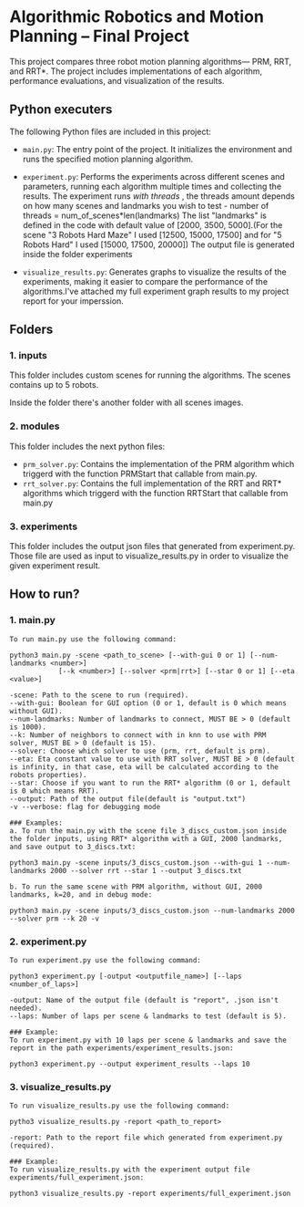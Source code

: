 # Algorithmic Robotics and Motion Planning – Final Project
This project compares three robot motion planning algorithms— PRM, RRT, and RRT*.
The project includes implementations of each algorithm, performance evaluations, and visualization of the results.

## Python executers

The following Python files are included in this project:

- `main.py`: The entry point of the project. It initializes the environment and runs the specified motion planning algorithm.

- `experiment.py`: Performs the experiments across different scenes and parameters, running each algorithm multiple times and collecting the results.
The experiment runs *with threads* , the threads amount depends on how many scenes and landmarks you wish to test - 
number of threads = num_of_scenes*len(landmarks)
The list "landmarks" is defined in the code with default value of [2000, 3500, 5000].(For the scene "3 Robots Hard Maze" I used [12500, 15000, 17500] and for "5 Robots Hard" I used [15000, 17500, 20000])
The output file is generated inside the folder experiments

- `visualize_results.py`: Generates graphs to visualize the results of the experiments, making it easier to compare the performance of the algorithms.I've attached my full experiment graph results to my project report for your imperssion.


## Folders 

### 1. inputs
This folder includes custom scenes for running the algorithms. 
The scenes contains up to 5 robots.

Inside the folder there's another folder with all scenes images.

### 2. modules
This folder includes the next python files:
- `prm_solver.py`: Contains the implementation of the PRM algorithm which triggerd with the function PRMStart that callable from main.py.
- `rrt_solver.py`: Contains the full implementation of the RRT and RRT* algorithms which triggerd with the function RRTStart that callable from main.py

### 3. experiments
This folder includes the output json files that generated from experiment.py.
Those file are used as input to visualize_results.py in order to visualize the given experiment result.

## How to run?

### 1. main.py
    To run main.py use the following command:

    python3 main.py -scene <path_to_scene> [--with-gui 0 or 1] [--num-landmarks <number>] 
                [--k <number>] [--solver <prm|rrt>] [--star 0 or 1] [--eta <value>] 

    -scene: Path to the scene to run (required).
    --with-gui: Boolean for GUI option (0 or 1, default is 0 which means without GUI).
    --num-landmarks: Number of landmarks to connect, MUST BE > 0 (default is 1000).
    --k: Number of neighbors to connect with in knn to use with PRM solver, MUST BE > 0 (default is 15).
    --solver: Choose which solver to use (prm, rrt, default is prm).
    --eta: Eta constant value to use with RRT solver, MUST BE > 0 (default is infinity, in that case, eta will be calculated according to the robots properties).
    --star: Choose if you want to run the RRT* algorithm (0 or 1, default is 0 which means RRT).
    --output: Path of the output file(default is "output.txt")
    -v --verbose: flag for debugging mode

    ### Examples:
    a. To run the main.py with the scene file 3_discs_custom.json inside the folder inputs, using RRT* algorithm with a GUI, 2000 landmarks, and save output to 3_discs.txt:

    python3 main.py -scene inputs/3_discs_custom.json --with-gui 1 --num-landmarks 2000 --solver rrt --star 1 --output 3_discs.txt

    b. To run the same scene with PRM algorithm, without GUI, 2000 landmarks, k=20, and in debug mode:

    python3 main.py -scene inputs/3_discs_custom.json --num-landmarks 2000 --solver prm --k 20 -v

### 2. experiment.py
    To run experiment.py use the following command:

    python3 experiment.py [-output <outputfile_name>] [--laps <number_of_laps>]

    -output: Name of the output file (default is "report", .json isn't needed).
    --laps: Number of laps per scene & landmarks to test (default is 5).

    ### Example:
    To run experiment.py with 10 laps per scene & landmarks and save the report in the path experiments/experiment_results.json:

    python3 experiment.py --output experiment_results --laps 10

### 3. visualize_results.py
    To run visualize_results.py use the following command:

    pytho3 visualize_results.py -report <path_to_report>

    -report: Path to the report file which generated from experiment.py (required).

    ### Example:
    To run visualize_results.py with the experiment output file experiments/full_experiment.json:

    python3 visualize_results.py -report experiments/full_experiment.json 
